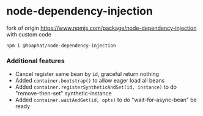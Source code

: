# node-dependency-injection

fork of origin https://www.npmjs.com/package/node-dependency-injection with custom code

`npm i @hoaphat/node-dependency-injection`

### Additional features
- Cancel register same bean by `id`, graceful return nothing
- Added `container.bootstrap()` to allow eager load all beans
- Added `container.registerSyntheticAndSet(id, instance)` to do "remove-then-set" synthetic-instance
- Added `container.waitAndGet(id, opts)` to do "wait-for-async-bean" be ready
